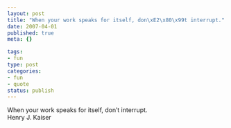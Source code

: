 ```yaml
--- 
layout: post
title: "When your work speaks for itself, don\xE2\x80\x99t interrupt."
date: 2007-04-01
published: true
meta: {}

tags: 
- fun
type: post
categories: 
- fun
- quote
status: publish
---
```

When your work speaks for itself, don&#8217;t interrupt.<br />Henry J. Kaiser
